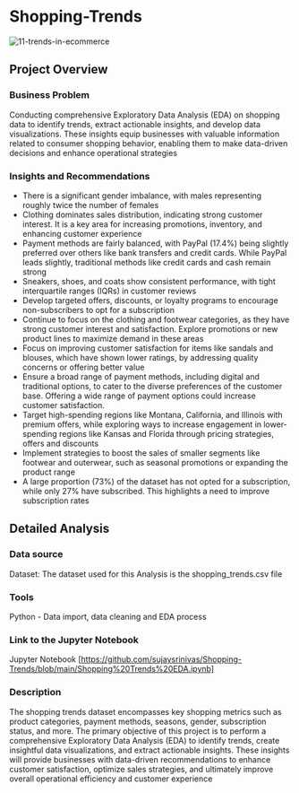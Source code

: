 # Shopping-Trends

  ![11-trends-in-ecommerce](https://github.com/user-attachments/assets/6d8f799b-554f-481c-b29b-1042b05f092c)

## Project Overview

### Business Problem

Conducting comprehensive Exploratory Data Analysis (EDA) on shopping data to identify trends, extract actionable insights, and develop data visualizations. These insights equip businesses with valuable information related to consumer shopping behavior, enabling them to make data-driven decisions and enhance operational strategies

### Insights and Recommendations

* There is a significant gender imbalance, with males representing roughly twice the number of females
* Clothing dominates sales distribution, indicating strong customer interest. It is a key area for increasing promotions, inventory, and enhancing customer             experience
* Payment methods are fairly balanced, with PayPal (17.4%) being slightly preferred over others like bank transfers and credit cards. While PayPal leads slightly,      traditional methods like credit cards and cash remain strong
* Sneakers, shoes, and coats show consistent performance, with tight interquartile ranges (IQRs) in customer reviews
* Develop targeted offers, discounts, or loyalty programs to encourage non-subscribers to opt for a subscription
* Continue to focus on the clothing and footwear categories, as they have strong customer interest and satisfaction. Explore promotions or new product lines to         maximize demand in these areas
* Focus on improving customer satisfaction for items like sandals and blouses, which have shown lower ratings, by addressing quality concerns or offering better value
* Ensure a broad range of payment methods, including digital and traditional options, to cater to the diverse preferences of the customer base. Offering a wide range   of payment options could increase customer satisfaction.
* Target high-spending regions like Montana, California, and Illinois with premium offers, while exploring ways to increase engagement in lower-spending regions like   Kansas and Florida through pricing strategies, offers and discounts
* Implement strategies to boost the sales of smaller segments like footwear and outerwear, such as seasonal promotions or expanding the product range
* A large proportion (73%) of the dataset has not opted for a subscription, while only 27% have subscribed. This highlights a need to improve subscription rates

## Detailed Analysis

### Data source

Dataset: The dataset used for this Analysis is the shopping_trends.csv file

### Tools

Python - Data import, data cleaning and EDA process

### Link to the Jupyter Notebook

Jupyter Notebook [https://github.com/sujaysrinivas/Shopping-Trends/blob/main/Shopping%20Trends%20EDA.ipynb]

### Description

The shopping trends dataset encompasses key shopping metrics such as product categories, payment methods, seasons, gender, subscription status, and more. The primary objective of this project is to perform a comprehensive Exploratory Data Analysis (EDA) to identify trends, create insightful data visualizations, and extract actionable insights. These insights will provide businesses with data-driven recommendations to enhance customer satisfaction, optimize sales strategies, and ultimately improve overall operational efficiency and customer experience






